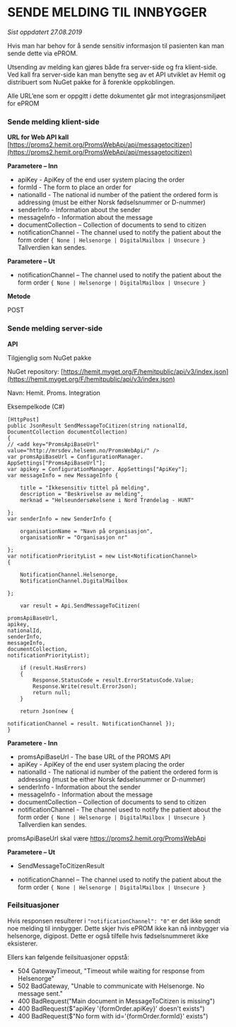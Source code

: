 # SENDE MELDING TIL INNBYGGER

*Sist oppdatert 27.08.2019*

Hvis man har behov for å sende sensitiv informasjon til pasienten kan man sende dette via ePROM.

Utsending av melding kan gjøres både fra server-side og fra klient-side. Ved kall fra server-side kan man benytte seg av et API utviklet av Hemit og distribuert som NuGet pakke for å forenkle oppkoblingen.

Alle URL’ene som er oppgitt i dette dokumentet går mot integrasjonsmiljøet for ePROM

### Sende melding klient-side

**URL for Web API kall**
[https://proms2.hemit.org/PromsWebApi/api/messagetocitizen](https://proms2.hemit.org/PromsWebApi/api/messagetocitizen)

**Parametere – Inn**

* apiKey - ApiKey of the end user system placing the order
* formId - The form to place an order for
* nationalId  - The national id number of the patient the ordered form is addressing (must be either Norsk fødselsnummer or D-nummer)
* senderInfo - Information about the sender
* messageInfo - Information about the message
* documentCollection – Collection of documents to send to citizen
* notificationChannel - The channel used to notify the patient about the form order `{ None | Helsenorge | DigitalMailbox | Unsecure }` Tallverdien kan sendes.

**Parametere – Ut**

* notificationChannel – The channel used to notify the patient about the form order `{ None | Helsenorge | DigitalMailbox | Unsecure }` 

**Metode**

POST

### Sende melding server-side

**API**

Tilgjenglig som NuGet pakke

NuGet repository: [https://hemit.myget.org/F/hemitpublic/api/v3/index.json](https://hemit.myget.org/F/hemitpublic/api/v3/index.json)

Navn: Hemit. Proms. Integration

Eksempelkode (C#)

``` 
[HttpPost]
public JsonResult SendMessageToCitizen(string nationalId, DocumentCollection documentCollection)
{
// <add key="PromsApiBaseUrl" value="http://mrsdev.helsemn.no/PromsWebApi/" />
var promsApiBaseUrl = ConfigurationManager. AppSettings["PromsApiBaseUrl"]; 
var apikey = ConfigurationManager. AppSettings["ApiKey"]; 
var messageInfo = new MessageInfo {

    title = "Ikkesensitiv tittel på melding",
    description = "Beskrivelse av melding",
    merknad = "Helseundersøkelsene i Nord Trøndelag - HUNT"

}; 
var senderInfo = new SenderInfo {

    organisationName = "Navn på organisasjon",
    organisationNr = "Organisasjon nr"

}; 
var notificationPriorityList = new List<NotificationChannel>
{

    NotificationChannel.Helsenorge,
    NotificationChannel.DigitalMailbox

}; 

    var result = Api.SendMessageToCitizen(

promsApiBaseUrl, 
apikey, 
nationalId, 
senderInfo, 
messageInfo, 
documentCollection, 
notificationPriorityList); 

    if (result.HasErrors)
    {
        Response.StatusCode = result.ErrorStatusCode.Value;
        Response.Write(result.ErrorJson);
        return null;
    }

    return Json(new { 

notificationChannel = result. NotificationChannel }); 
}
```

**Parametere - Inn**

* promsApiBaseUrl - The base URL of the PROMS API
* apiKey - ApiKey of the end user system placing the order
* nationalId - The national id number of the patient the ordered form is addressing (must be either Norsk fødselsnummer or D-nummer)
* senderInfo - Information about the sender
* messageInfo - Information about the message
* documentCollection – Collection of documents to send to citizen
* notificationChannel - The channel used to notify the patient about the form order `{ None | Helsenorge | DigitalMailbox | Unsecure }` Tallverdien kan sendes.

promsApiBaseUrl skal være https://proms2.hemit.org/PromsWebApi

**Parametere – Ut**

* SendMessageToCitizenResult

 * notificationChannel – The channel used to notify the patient about the form order `{ None | Helsenorge | DigitalMailbox | Unsecure }` 

### Feilsituasjoner

Hvis responsen resulterer i `"notificationChannel": "0"` er det ikke sendt noe melding til innbygger. Dette skjer hvis ePROM ikke kan nå innbygger via helsenorge, digipost. Dette er også tilfelle hvis fødselsnummeret ikke eksisterer.

Ellers kan følgende feilsituasjoner oppstå:

* 504 GatewayTimeout, "Timeout while waiting for response from Helsenorge"
* 502 BadGateway, "Unable to communicate with Helsenorge. No message sent."
* 400 BadRequest("Main document in MessageToCitizen is missing")
* 400 BadRequest($"apiKey '{formOrder.apiKey}' doesn't exists")
* 400 BadRequest($"No form with id='{formOrder.formId}' exists")

